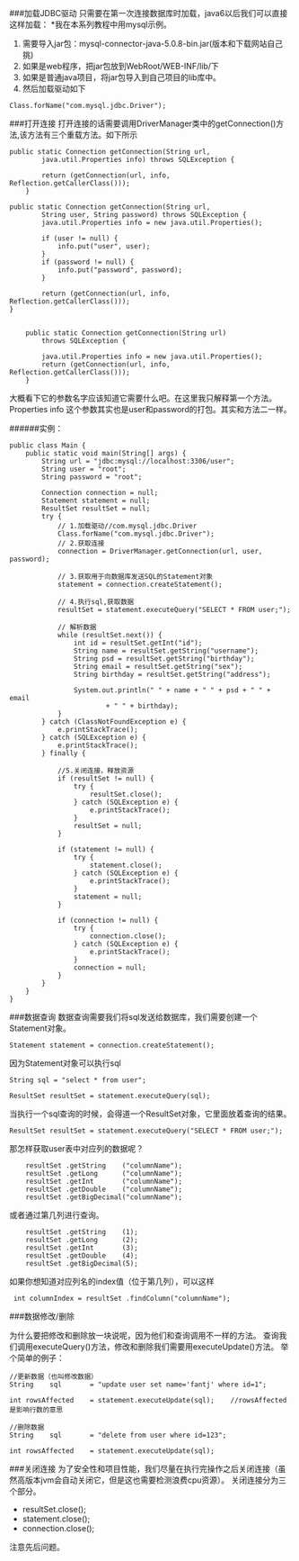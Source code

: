 ###加载JDBC驱动
只需要在第一次连接数据库时加载，java6以后我们可以直接这样加载：
*我在本系列教程中用mysql示例。
1. 需要导入jar包：mysql-connector-java-5.0.8-bin.jar(版本和下载网站自己挑)
2. 如果是web程序，把jar包放到WebRoot/WEB-INF/lib/下
3. 如果是普通java项目，将jar包导入到自己项目的lib库中。
4. 然后加载驱动如下
```
Class.forName("com.mysql.jdbc.Driver");
```

###打开连接
打开连接的话需要调用DriverManager类中的getConnection()方法,该方法有三个重载方法。如下所示
```
public static Connection getConnection(String url,
        java.util.Properties info) throws SQLException {

        return (getConnection(url, info, Reflection.getCallerClass()));
    }

public static Connection getConnection(String url,
        String user, String password) throws SQLException {
        java.util.Properties info = new java.util.Properties();

        if (user != null) {
            info.put("user", user);
        }
        if (password != null) {
            info.put("password", password);
        }

        return (getConnection(url, info, Reflection.getCallerClass()));
}


    public static Connection getConnection(String url)
        throws SQLException {

        java.util.Properties info = new java.util.Properties();
        return (getConnection(url, info, Reflection.getCallerClass()));
    }
```
大概看下它的参数名字应该知道它需要什么吧。在这里我只解释第一个方法。Properties info 这个参数其实也是user和password的打包。其实和方法二一样。

######实例：

```
public class Main {
    public static void main(String[] args) {
        String url = "jdbc:mysql://localhost:3306/user";
        String user = "root";
        String password = "root";

        Connection connection = null;
        Statement statement = null;
        ResultSet resultSet = null;
        try {
            // 1.加载驱动//com.mysql.jdbc.Driver
            Class.forName("com.mysql.jdbc.Driver");
            // 2.获取连接
            connection = DriverManager.getConnection(url, user, password);

            // 3.获取用于向数据库发送SQL的Statement对象
            statement = connection.createStatement();

            // 4.执行sql,获取数据
            resultSet = statement.executeQuery("SELECT * FROM user;");

            // 解析数据
            while (resultSet.next()) {
                int id = resultSet.getInt("id");
                String name = resultSet.getString("username");
                String psd = resultSet.getString("birthday");
                String email = resultSet.getString("sex");
                String birthday = resultSet.getString("address");

                System.out.println(" " + name + " " + psd + " " + email
                        + " " + birthday);
            }
        } catch (ClassNotFoundException e) {
            e.printStackTrace();
        } catch (SQLException e) {
            e.printStackTrace();
        } finally {

            //5.关闭连接，释放资源
            if (resultSet != null) {
                try {
                    resultSet.close();
                } catch (SQLException e) {
                    e.printStackTrace();
                }
                resultSet = null;
            }

            if (statement != null) {
                try {
                    statement.close();
                } catch (SQLException e) {
                    e.printStackTrace();
                }
                statement = null;
            }

            if (connection != null) {
                try {
                    connection.close();
                } catch (SQLException e) {
                    e.printStackTrace();
                }
                connection = null;
            }
        }
    }
}
```
###数据查询
数据查询需要我们将sql发送给数据库，我们需要创建一个Statement对象。
```
Statement statement = connection.createStatement();
```
因为Statement对象可以执行sql
```
String sql = "select * from user";

ResultSet resultSet = statement.executeQuery(sql);
```
当执行一个sql查询的时候，会得道一个ResultSet对象，它里面放着查询的结果。
```
ResultSet resultSet = statement.executeQuery("SELECT * FROM user;");
```

那怎样获取user表中对应列的数据呢？
```
    resultSet .getString    ("columnName");
    resultSet .getLong      ("columnName");
    resultSet .getInt       ("columnName");
    resultSet .getDouble    ("columnName");
    resultSet .getBigDecimal("columnName");
```
或者通过第几列进行查询。
```
    resultSet .getString    (1);
    resultSet .getLong      (2);
    resultSet .getInt       (3);
    resultSet .getDouble    (4);
    resultSet .getBigDecimal(5);
```

如果你想知道对应列名的index值（位于第几列），可以这样
```
 int columnIndex = resultSet .findColumn("columnName");
```
###数据修改/删除

为什么要把修改和删除放一块说呢，因为他们和查询调用不一样的方法。
查询我们调用executeQuery()方法，修改和删除我们需要用executeUpdate()方法。
举个简单的例子：
```
//更新数据（也叫修改数据）
String    sql       = "update user set name='fantj' where id=1";

int rowsAffected    = statement.executeUpdate(sql);    //rowsAffected是影响行数的意思

//删除数据
String    sql       = "delete from user where id=123";

int rowsAffected    = statement.executeUpdate(sql);
```




###关闭连接
为了安全性和项目性能，我们尽量在执行完操作之后关闭连接（虽然高版本jvm会自动关闭它，但是这也需要检测浪费cpu资源）。
关闭连接分为三个部分。
* resultSet.close();
* statement.close();
* connection.close();

注意先后问题。
